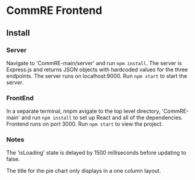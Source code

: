 # CommRE Frontend

## Install

### Server

Navigate to 'CommRE-main/server' and run `npm install`. The server is Express.js and returns JSON objects with hardcoded values for the three endpoints. The server runs on localhost:9000. Run `npm start` to start the server.

### FrontEnd

In a separate terminal, nnpm avigate to the top level directory, 'CommRE-main' and run `npm install` to set up React and all of the dependencies. Frontend runs on port 3000. Run `npm start` to view the project.

### Notes

The 'isLoading' state is delayed by 1500 milliseconds before updating to false.

The title for the pie chart only displays in a one column layout.
